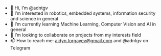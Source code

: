 - 👋 Hi, I’m @adntgv
- 👀 I’m interested in robotics, embedded systems, information security and science in general
- 🌱 I’m currently learning Machine Learning, Computer Vision and AI in general
- 💞️ I’m looking to collaborate on projects from my interests field
- 📫 How to reach me: aidyn.torgayev@gmail.com and @adntgv on Telegram

<!---
adntgv/adntgv is a ✨ special ✨ repository because its `README.md` (this file) appears on your GitHub profile.
You can click the Preview link to take a look at your changes.
--->
